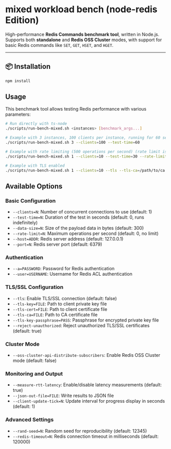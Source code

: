 # mixed workload bench (node-redis Edition)

High-performance **Redis Commands benchmark tool**, written in Node.js.  
Supports both **standalone** and **Redis OSS Cluster** modes, with support for basic Redis commands like `SET`, `GET`, `HSET`, and `HGET`.

--- 

## 📦 Installation

```bash
npm install
```

## Usage

This benchmark tool allows testing Redis performance with various parameters:

```bash
# Run directly with ts-node
./scripts/run-bench-mixed.sh <instances> [benchmark_args...]

# Example with 3 instances, 100 clients per instance, running for 60 seconds
./scripts/run-bench-mixed.sh 3 --clients=100 --test-time=60

# Example with rate limiting (500 operations per second) (rate limit is per instance)
./scripts/run-bench-mixed.sh 1 --clients=10 --test-time=30 --rate-limit=500

# Example with TLS enabled
./scripts/run-bench-mixed.sh 1 --clients=10 --tls --tls-ca=/path/to/ca.crt --tls-cert=/path/to/client.crt --tls-key=/path/to/client.key
```

## Available Options

### Basic Configuration
- `--clients=N`: Number of concurrent connections to use (default: 1)
- `--test-time=N`: Duration of the test in seconds (default: 0, runs indefinitely)
- `--data-size=N`: Size of the payload data in bytes (default: 300)
- `--rate-limit=N`: Maximum operations per second (default: 0, no limit)
- `--host=ADDR`: Redis server address (default: 127.0.0.1)
- `--port=N`: Redis server port (default: 6379)

### Authentication
- `--a=PASSWORD`: Password for Redis authentication
- `--user=USERNAME`: Username for Redis ACL authentication

### TLS/SSL Configuration
- `--tls`: Enable TLS/SSL connection (default: false)
- `--tls-key=FILE`: Path to client private key file
- `--tls-cert=FILE`: Path to client certificate file
- `--tls-ca=FILE`: Path to CA certificate file
- `--tls-key-passphrase=PASS`: Passphrase for encrypted private key file
- `--reject-unauthorized`: Reject unauthorized TLS/SSL certificates (default: true)

### Cluster Mode
- `--oss-cluster-api-distribute-subscribers`: Enable Redis OSS Cluster mode (default: false)

### Monitoring and Output
- `--measure-rtt-latency`: Enable/disable latency measurements (default: true)
- `--json-out-file=FILE`: Write results to JSON file
- `--client-update-tick=N`: Update interval for progress display in seconds (default: 1)

### Advanced Settings
- `--rand-seed=N`: Random seed for reproducibility (default: 12345)
- `--redis-timeout=N`: Redis connection timeout in milliseconds (default: 120000)
